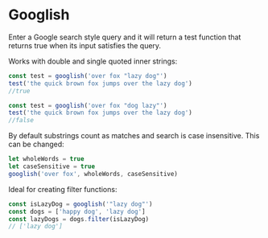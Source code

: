 # Googlish

Enter a Google search style query and it will return a test function that returns true when its input satisfies the query.

Works with double and single quoted inner strings:

```javascript
const test = googlish('over fox "lazy dog"')
test('the quick brown fox jumps over the lazy dog')
//true

const test = googlish('over fox "dog lazy"')
test('the quick brown fox jumps over the lazy dog')
//false
```

By default substrings count as matches and search is case insensitive. This can be changed:

```javascript
let wholeWords = true
let caseSensitive = true
googlish('over fox', wholeWords, caseSensitive)
```

Ideal for creating filter functions:

```javascript
const isLazyDog = googlish('"lazy dog"')
const dogs = ['happy dog', 'lazy dog']
const lazyDogs = dogs.filter(isLazyDog)
// ['lazy dog']
```
